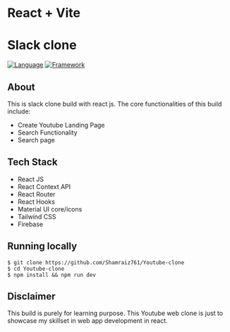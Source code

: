 # React + Vite

# Slack clone

[![Language](https://img.shields.io/badge/Language-Javascript-blue.svg?style=flat)](https://www.javascript.com/)
[![Framework](https://img.shields.io/badge/Framework-Reactjs-brightgreen.svg?style=flat)](https://reactjs.org/)


## About

This is slack clone build with react js. The core functionalities of this build include:


- Create Youtube Landing Page
- Search Functionality
- Search page

## Tech Stack

- React JS
- React Context API
- React Router
- React Hooks
- Material UI core/icons
- Tailwind CSS
- Firebase




## Running locally

`$ git clone https://github.com/Shamraiz761/Youtube-clone` <br/>
`$ cd Youtube-clone` <br/>
`$ npm install && npm run dev` <br/>

## Disclaimer

This build is purely for learning purpose. This Youtube web clone is just to showcase my skillset in web app development in react.
